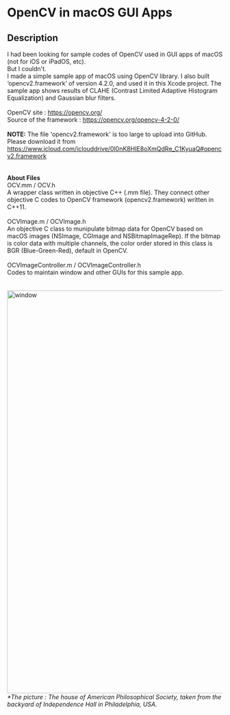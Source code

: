 # OpenCV in macOS GUI Apps
## Description 
I had been looking for sample codes of OpenCV used in GUI apps of macOS (not for iOS or iPadOS, etc).<br>
But I couldn't.<br>
I made a simple sample app of macOS using OpenCV library. I also built ‘opencv2.framework’ of version 4.2.0, and used it in this Xcode project. The sample app shows results of CLAHE (Contrast Limited Adaptive Histogram Equalization) and Gaussian blur filters.<br>
<br>
OpenCV site : https://opencv.org/<br>
Source of the framework : https://opencv.org/opencv-4-2-0/<br>
<br>
<b>NOTE:</b> The file 'opencv2.framework' is too large to upload into GitHub. Please download it from<br>
https://www.icloud.com/iclouddrive/0l0nK8HIE8oXmQdRe_C1KyuaQ#opencv2.framework<br>
<br>
<br>
<b>About Files</b><br>
OCV.mm / OCV.h<br>
A wrapper class written in objective C++ (.mm file). They connect other objective C codes to OpenCV framework (opencv2.framework) written in C++11.<br>
<br>
OCVImage.m / OCVImage.h<br>
An objective C class to munipulate bitmap data for OpenCV based on macOS images (NSImage, CGImage and NSBitmapImageRep). If the bitmap is color data with multiple channels, the color order stored in this class is BGR (Blue-Green-Red), default in OpenCV.<br>
<br>
OCVImageController.m / OCVImageController.h<br>
Codes to maintain window and other GUIs for this sample app.<br>
<br>
<br>
<img width="942" alt="window" src="https://user-images.githubusercontent.com/52600509/71859174-4b9d9b00-3131-11ea-816e-ae7cf78d976b.png">
<br>
<i>*The picture : The house of American Philosophical Society, taken from the backyard of Independence Hall in Philadelphia, USA.</i>
